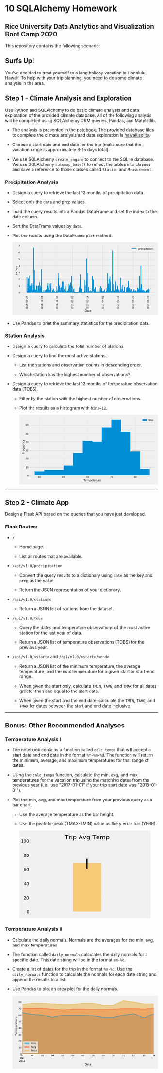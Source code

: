 # 10 SQLAlchemy Homework

## Rice University Data Analytics and Visualization Boot Camp 2020

This repository contains the following scenario:

## Surfs Up!

You've decided to treat yourself to a long holiday vacation in Honolulu, Hawaii! To help with your trip planning, you need to do some climate analysis in the area.

## Step 1 - Climate Analysis and Exploration

Use Python and SQLAlchemy to do basic climate analysis and data exploration of the provided climate database. All of the following analysis will be completed using SQLAlchemy ORM queries, Pandas, and Matplotlib.

* The analysis is presented in the [notebook](climate_starter.ipynb). The provided database files to complete the climate analysis and data exploration is [hawaii.sqlite](Resources/hawaii.sqlite).

* Choose a start date and end date for the trip (make sure that the vacation range is approximately 3-15 days total).

* We use SQLAlchemy `create_engine` to connect to the SQLite database. We use SQLAlchemy `automap_base()` to reflect the tables into classes and save a reference to those classes called `Station` and `Measurement`.

### Precipitation Analysis

* Design a query to retrieve the last 12 months of precipitation data.

* Select only the `date` and `prcp` values.

* Load the query results into a Pandas DataFrame and set the index to the date column.

* Sort the DataFrame values by `date`.

* Plot the results using the DataFrame `plot` method.

  ![precipitation](Images/precipitation.png)

* Use Pandas to print the summary statistics for the precipitation data.

### Station Analysis

* Design a query to calculate the total number of stations.

* Design a query to find the most active stations.

  * List the stations and observation counts in descending order.

  * Which station has the highest number of observations?

  
* Design a query to retrieve the last 12 months of temperature observation data (TOBS).

  * Filter by the station with the highest number of observations.

  * Plot the results as a histogram with `bins=12`.

    ![station-histogram](Images/station-histogram.png)

- - -

## Step 2 - Climate App

Design a Flask API based on the queries that you have just developed.


### Flask Routes:

* `/`

  * Home page.

  * List all routes that are available.

* `/api/v1.0/precipitation`

  * Convert the query results to a dictionary using `date` as the key and `prcp` as the value.

  * Return the JSON representation of your dictionary.

* `/api/v1.0/stations`

  * Return a JSON list of stations from the dataset.

* `/api/v1.0/tobs`
  * Query the dates and temperature observations of the most active station for the last year of data.
  
  * Return a JSON list of temperature observations (TOBS) for the previous year.

* `/api/v1.0/<start>` and `/api/v1.0/<start>/<end>`

  * Return a JSON list of the minimum temperature, the average temperature, and the max temperature for a given start or start-end range.

  * When given the start only, calculate `TMIN`, `TAVG`, and `TMAX` for all dates greater than and equal to the start date.

  * When given the start and the end date, calculate the `TMIN`, `TAVG`, and `TMAX` for dates between the start and end date inclusive.


- - -

## Bonus: Other Recommended Analyses


### Temperature Analysis I

* The notebook contains a function called `calc_temps` that will accept a start date and end date in the format `%Y-%m-%d`. The function will return the minimum, average, and maximum temperatures for that range of dates.

* Using the `calc_temps` function, calculate the min, avg, and max temperatures for the vacation trip using the matching dates from the previous year (i.e., use "2017-01-01" if your trip start date was "2018-01-01").

* Plot the min, avg, and max temperature from your previous query as a bar chart.

  * Use the average temperature as the bar height.

  * Use the peak-to-peak (TMAX-TMIN) value as the y error bar (YERR).

    ![temperature](Images/Trip_Avg_Temp.png)

### Temperature Analysis II

* Calculate the daily normals. Normals are the averages for the min, avg, and max temperatures.

* The function called `daily_normals` calculates the daily normals for a specific date. This date string will be in the format `%m-%d`.

* Create a list of dates for the trip in the format `%m-%d`. Use the `daily_normals` function to calculate the normals for each date string and append the results to a list.

* Use Pandas to plot an area plot for the daily normals.

  ![daily-normals](Images/daily_normals.png)